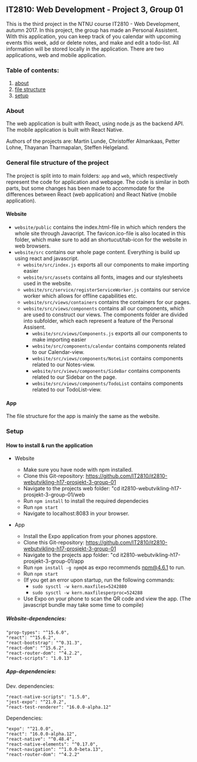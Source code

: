 ## IT2810: Web Development - Project 3, Group 01

This is the third project in the NTNU course IT2810 - Web Development, autumn 2017. In this project, the group has made an Personal Assistent. With this application, you can keep track of you calendar with upcoming events this week, add or delete notes, and make and edit a todo-list. All information  will be stored locally in the application. There are two applications, web and mobile application.


### Table of contents:
1. [about](#About) 
2. [file structure](#FileStructure)
3. [setup](#Setup)

### About <a name="About"></a>

The web application is built with React, using node.js as the backend API.
The mobile application is built with React Native.

Authors of the projects are: Martin Lunde, Christoffer Almankaas, Petter Lohne, Thayanan Tharmapalan, Steffen Helgeland.

### General file structure of the project <a name="FileStructure"></a>
The project is split into to main folders: `app` and `web`, which respectively represent the code for application and webpage. The code is similar in both parts, but some changes has been made to accommodate for the differences between React (web application) and React Native (mobile application).

#### Website
* `website/public` contains the index.html-file in which which renders the whole site through Javacript. The favicon.ico-file is also located in this folder, which make sure to add an shortucut/tab-icon for the website in web browsers.
* `website/src` contains our whole page content. Everything is build up using react and javascript.
    * `website/src/index.js` exports all our components to make importing easier
    * `website/src/assets` contains all fonts, images and our stylesheets used in the website.
    * `website/src/service/registerServiceWorker.js` contains our service worker which allows for offline capabilities etc.
    * `website/src/views/containers` contains the containers for our pages.
    * `website/src/views/components` contains all our components, which are used to construct our views. The components folder are divided into subfolder, which each represent a feature of the Personal Assisent.
        * `website/src/views/Components.js` exports all our components to make importing easier
        * `website/src/components/calendar` contains components related to our Calendar-view.
        * `website/src/views/components/NoteList` contains components related to our Notes-view.
        * `website/src/views/components/SideBar` contains components related to our Sidebar on the page.
        * `website/src/views/components/TodoList` contains  components related to our TodoList-view.

#### App
The file structure for the app is mainly the same as the website.

### Setup
#### How to install & run the application

* Website
    * Make sure you have node with npm installed.
    * Clone this Git-repository: https://github.com/IT2810/it2810-webutvikling-h17-prosjekt-3-group-01
    * Navigate to the projects web folder: "cd it2810-webutvikling-h17-prosjekt-3-group-01/web
    * Run `npm install` to install the required dependecies
    * Run `npm start`
    * Navigate to localhost:8083 in your browser.

* App
    * Install the Expo application from your phones appstore.
    * Clone this Git-repository: https://github.com/IT2810/it2810-webutvikling-h17-prosjekt-3-group-01
    * Navigate to the projects app folder: "cd it2810-webutvikling-h17-prosjekt-3-group-01/app
    * Run `npm install -g npm@4` as expo recommends npm@4.6.1 to run.    
    * Run `npm start`
    * (If you get an error upon startup, run the following commands:
        - `sudo sysctl -w kern.maxfiles=5242880`
        - `sudo sysctl -w kern.maxfilesperproc=524288`
    * Use Expo on your phone to scan the QR code and view the app. (The javascript bundle may take some time to compile)

##### Website-dependencies:

    "prop-types": "^15.6.0",
    "react": "^15.6.2",
    "react-bootstrap": "^0.31.3",
    "react-dom": "^15.6.2",
    "react-router-dom": "^4.2.2",
    "react-scripts": "1.0.13"

##### App-dependencies:

Dev. dependencies:

    "react-native-scripts": "1.5.0",
    "jest-expo": "^21.0.2",
    "react-test-renderer": "16.0.0-alpha.12"

Dependencies:

    "expo": "^21.0.0",
    "react": "16.0.0-alpha.12",
    "react-native": "^0.48.4",
    "react-native-elements": "^0.17.0",
    "react-navigation": "^1.0.0-beta.13",
    "react-router-dom": "^4.2.2"
